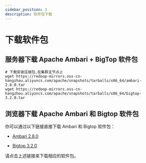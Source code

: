 ```yaml
---
sidebar_position: 3
description: 软件包下载
---
```


# 下载软件包

## 服务器下载 Apache Ambari + BigTop 软件包

```shell
# 下载安装压缩包,在集群主节点上
wget https://redoop-mirrors.oss-cn-hangzhou.aliyuncs.com/apache/snapshots/tarballs/x86_64/ambari-2.8.0.tar
wget https://redoop-mirrors.oss-cn-hangzhou.aliyuncs.com/apache/snapshots/tarballs/x86_64/bigtop-3.2.0.tar
```

## 浏览器下载 Apache Ambari 和 Bigtop 软件包

你可以通过以下链接直接下载 Ambari 和 Bigtop 软件包：

- [Ambari 2.8.0](https://redoop-mirrors.oss-cn-hangzhou.aliyuncs.com/apache/snapshots/tarballs/x86_64/ambari-2.8.0.tar)

- [Bigtop 3.2.0](https://redoop-mirrors.oss-cn-hangzhou.aliyuncs.com/apache/snapshots/tarballs/x86_64/bigtop-3.2.0.tar)

请点击上述链接来下载相应的软件包。

